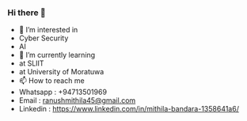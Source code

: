 ### Hi there 👋


 - 👀 I’m interested in
  - Cyber Security
  - AI
 - 🌱 I’m currently learning
  - at SLIIT
  - at University of Moratuwa
 - 📫 How to reach me
  - Whatsapp : +94713501969
  - Email : ranushmithila45@gmail.com
  - Linkedin : https://www.linkedin.com/in/mithila-bandara-1358641a6/
<!--
**RanushMithila/RanushMithila** is a ✨ _special_ ✨ repository because its `README.md` (this file) appears on your GitHub profile.

Here are some ideas to get you started:

- 🔭 I’m currently working on ...

- 👯 I’m looking to collaborate on ...
- 🤔 I’m looking for help with ...
- 💬 Ask me about ...
- 📫 How to reach me: ...
- 😄 Pronouns: ...
- ⚡ Fun fact: ...
-->
